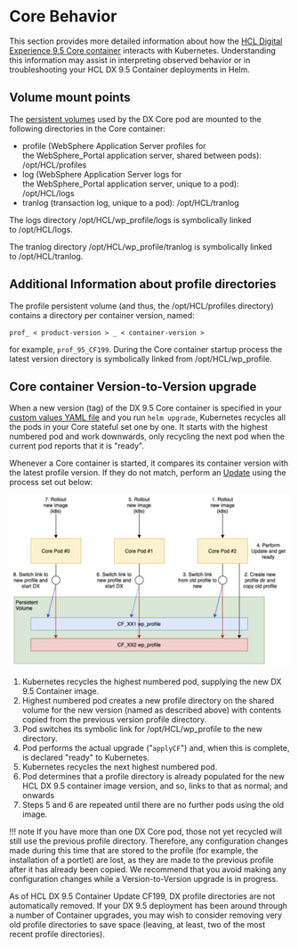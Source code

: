 # Core Behavior

This section provides more detailed information about how the [HCL Digital Experience 9.5 Core container](../deployment/helm_deployment.md) interacts with Kubernetes. Understanding this information may assist in interpreting observed behavior or in troubleshooting your HCL DX 9.5 Container deployments in Helm.

## Volume mount points

The [persistent volumes](../architecture/persistent_volumes.md) used by the DX Core pod are mounted to the following directories in the Core container:

-   profile \(WebSphere Application Server profiles for the WebSphere\_Portal application server, shared between pods\): /opt/HCL/profiles
-   log \(WebSphere Application Server logs for the WebSphere\_Portal application server, unique to a pod\): /opt/HCL/logs
-   tranlog \(transaction log, unique to a pod\): /opt/HCL/tranlog

The logs directory /opt/HCL/wp\_profile/logs is symbolically linked to /opt/HCL/logs. 

The tranlog directory /opt/HCL/wp\_profile/tranlog is symbolically linked to /opt/HCL/tranlog.

## Additional Information about profile directories

The profile persistent volume \(and thus, the /opt/HCL/profiles directory\) contains a directory per container version, named:

```
prof_ < product-version > _ < container-version >
```

for example, `prof_95_CF199`. During the Core container startup process the latest version directory is symbolically linked from /opt/HCL/wp\_profile.

## Core container Version-to-Version upgrade

When a new version \(tag\) of the DX 9.5 Core container is specified in your [custom values YAML file](../deployment/preparation/overview.md) and you run `helm upgrade`, Kubernetes recycles all the pods in your Core stateful set one by one. It starts with the highest numbered pod and work downwards, only recycling the next pod when the current pod reports that it is "ready".

Whenever a Core container is started, it compares its container version with the latest profile version. If they do not match, perform an [Update](../operations/helm_update_deployment.md) using the process set out below:

![Core_container_Version-to-Version_upgrade](../../../images/Core_container_Version-to-Version_upgrade.png)

   1.  Kubernetes recycles the highest numbered pod, supplying the new DX 9.5 Container image.
   2.  Highest numbered pod creates a new profile directory on the shared volume for the new version \(named as described above\) with contents copied from the previous version profile directory.
   3.  Pod switches its symbolic link for /opt/HCL/wp\_profile to the new directory.
   4.  Pod performs the actual upgrade \("`applyCF`"\) and, when this is complete, is declared "ready" to Kubernetes.
   5.  Kubernetes recycles the next highest numbered pod.
   6.  Pod determines that a profile directory is already populated for the new HCL DX 9.5 container image version, and so, links to that as normal; and onwards
   7.  Steps 5 and 6 are repeated until there are no further pods using the old image.

!!! note
      If you have more than one DX Core pod, those not yet recycled will still use the previous profile directory. Therefore, any configuration changes made during this time that are stored to the profile \(for example, the installation of a portlet\) are lost, as they are made to the previous profile after it has already been copied. We recommend that you avoid making any configuration changes while a Version-to-Version upgrade is in progress.

As of HCL DX 9.5 Container Update CF199, DX profile directories are not automatically removed. If your DX 9.5 deployment has been around through a number of Container upgrades, you may wish to consider removing very old profile directories to save space \(leaving, at least, two of the most recent profile directories\).

